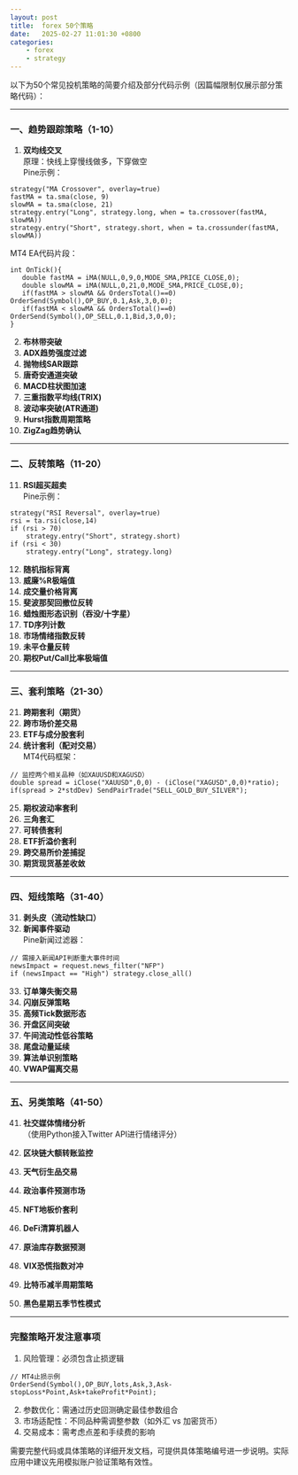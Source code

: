 ```yaml
---
layout: post
title:  forex 50个策略
date:   2025-02-27 11:01:30 +0800
categories: 
    - forex
    - strategy
---
```


以下为50个常见投机策略的简要介绍及部分代码示例（因篇幅限制仅展示部分策略代码）：

---

### **一、趋势跟踪策略（1-10）**
1. **双均线交叉**  
原理：快线上穿慢线做多，下穿做空  
Pine示例：
```pine
strategy("MA Crossover", overlay=true)
fastMA = ta.sma(close, 9)
slowMA = ta.sma(close, 21)
strategy.entry("Long", strategy.long, when = ta.crossover(fastMA, slowMA))
strategy.entry("Short", strategy.short, when = ta.crossunder(fastMA, slowMA))
```

MT4 EA代码片段：
```mql4
int OnTick(){
   double fastMA = iMA(NULL,0,9,0,MODE_SMA,PRICE_CLOSE,0);
   double slowMA = iMA(NULL,0,21,0,MODE_SMA,PRICE_CLOSE,0);
   if(fastMA > slowMA && OrdersTotal()==0) OrderSend(Symbol(),OP_BUY,0.1,Ask,3,0,0);
   if(fastMA < slowMA && OrdersTotal()==0) OrderSend(Symbol(),OP_SELL,0.1,Bid,3,0,0);
}
```

2. **布林带突破**  
3. **ADX趋势强度过滤**
4. **抛物线SAR跟踪**
5. **唐奇安通道突破**
6. **MACD柱状图加速**
7. **三重指数平均线(TRIX)**
8. **波动率突破(ATR通道)**
9. **Hurst指数周期策略**
10. **ZigZag趋势确认**

---

### **二、反转策略（11-20）**
11. **RSI超买超卖**  
Pine示例：
```pine
strategy("RSI Reversal", overlay=true)
rsi = ta.rsi(close,14)
if (rsi > 70)
    strategy.entry("Short", strategy.short)
if (rsi < 30)
    strategy.entry("Long", strategy.long)
```

12. **随机指标背离**
13. **威廉%R极端值**
14. **成交量价格背离**
15. **斐波那契回撤位反转**
16. **蜡烛图形态识别（吞没/十字星）**
17. **TD序列计数**
18. **市场情绪指数反转**
19. **未平仓量反转**
20. **期权Put/Call比率极端值**

---

### **三、套利策略（21-30）**
21. **跨期套利（期货）**
22. **跨市场价差交易**
23. **ETF与成分股套利**
24. **统计套利（配对交易）**  
MT4代码框架：
```mql4
// 监控两个相关品种（如XAUUSD和XAGUSD）
double spread = iClose("XAUUSD",0,0) - (iClose("XAGUSD",0,0)*ratio);
if(spread > 2*stdDev) SendPairTrade("SELL_GOLD_BUY_SILVER");
```

25. **期权波动率套利**
26. **三角套汇**
27. **可转债套利**
28. **ETF折溢价套利**
29. **跨交易所价差捕捉**
30. **期货现货基差收敛**

---

### **四、短线策略（31-40）**
31. **剥头皮（流动性缺口）**
32. **新闻事件驱动**  
Pine新闻过滤器：
```pine
// 需接入新闻API判断重大事件时间
newsImpact = request.news_filter("NFP")
if (newsImpact == "High") strategy.close_all()
```

33. **订单簿失衡交易**
34. **闪崩反弹策略**
35. **高频Tick数据形态**
36. **开盘区间突破**
37. **午间流动性低谷策略**
38. **尾盘动量延续**
39. **算法单识别策略**
40. **VWAP偏离交易**

---

### **五、另类策略（41-50）**
41. **社交媒体情绪分析**  
（使用Python接入Twitter API进行情绪评分）

42. **区块链大额转账监控**
43. **天气衍生品交易**
44. **政治事件预测市场**
45. **NFT地板价套利**
46. **DeFi清算机器人**
47. **原油库存数据预测**
48. **VIX恐慌指数对冲**
49. **比特币减半周期策略**
50. **黑色星期五季节性模式**

---

### **完整策略开发注意事项**
1. 风险管理：必须包含止损逻辑
```mql4
// MT4止损示例
OrderSend(Symbol(),OP_BUY,lots,Ask,3,Ask-stopLoss*Point,Ask+takeProfit*Point);
```

2. 参数优化：需通过历史回测确定最佳参数组合
3. 市场适配性：不同品种需调整参数（如外汇 vs 加密货币）
4. 交易成本：需考虑点差和手续费的影响

需要完整代码或具体策略的详细开发文档，可提供具体策略编号进一步说明。实际应用中建议先用模拟账户验证策略有效性。